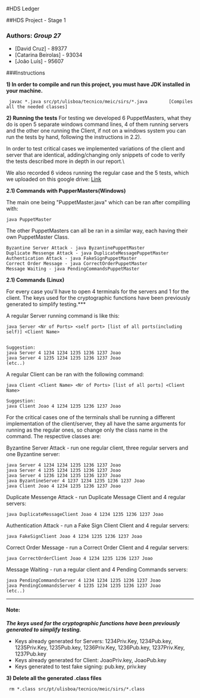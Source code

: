 #HDS Ledger

##HDS Project - Stage 1

### Authors: *Group 27*
* [David Cruz] - 89377
* [Catarina Beirolas] - 93034
* [João Luı́s] - 95607


###Instructions

**1) In order to compile and run this project, you must have JDK installed in your machine.**

```
 javac *.java src/pt/ulisboa/tecnico/meic/sirs/*.java        [Compiles all the needed classes]        
```
**2) Running the tests**
For testing we developed 6 PuppetMasters, what they do is open 5 separate windows command lines, 4 of them running servers and the other one running the Client, if not on a windows system you can run the tests by hand, following the instructions in 2.2).

In order to test critical cases we implemented variations of the client and server that are identical, adding/changing only snippets of code to verify the tests described more in depth in our report.\


We also recorded 6 videos running the regular case and the 5 tests, which we uploaded on this google drive:
[Link](https://drive.google.com/drive/folders/1iY1liEoRPWTBK1gv5Wx32qDwiy3i2pS0)


**2.1) Commands with PupperMasters(Windows)**


The main one being "PuppetMaster.java" which can be ran after compilling with:
```
java PuppetMaster
```

The other PuppetMasters can all be ran in a similar way, each having their own PuppetMaster Class.

```
Byzantine Server Attack - java ByzantinePuppetMaster
Duplicate Messenge Attack - java DuplicateMessagePuppetMaster
Authentication Attack - java FakeSignPuppetMaster
Correct Order Message - java CorrectOrderPuppetMaster
Message Waiting - java PendingCommandsPuppetMaster
```

**2.1) Commands (Linux)**


For every case you'll have to open 4 terminals for the servers and 1 for the client.
The keys used for the cryptographic functions have been previously generated to simplify testing.***


A regular Server running command is like this:
```
java Server <Nr of Ports> <self port> [list of all ports(including self)] <Client Name>


Suggestion:
java Server 4 1234 1234 1235 1236 1237 Joao 
java Server 4 1235 1234 1235 1236 1237 Joao
(etc..)
```


A regular Client can be ran with the following command:
```
java Client <Client Name> <Nr of Ports> [list of all ports] <Client Name>

Suggestion:
java Client Joao 4 1234 1235 1236 1237 Joao
```

For the critical cases one of the terminals shall be running a different implementation of the client/server, they all have the same arguments for running as the regular ones, so change only the class name in the command.
The respective classes are:

Byzantine Server Attack - run one regular client, three regular servers and one Byzantine server:
```
java Server 4 1234 1234 1235 1236 1237 Joao
java Server 4 1235 1234 1235 1236 1237 Joao 
java Server 4 1236 1234 1235 1236 1237 Joao 
java ByzantineServer 4 1237 1234 1235 1236 1237 Joao 
java Client Joao 4 1234 1235 1236 1237 Joao
```

Duplicate Messenge Attack - run Duplicate Message Client and 4 regular servers:
```
java DuplicateMessageClient Joao 4 1234 1235 1236 1237 Joao
```
Authentication Attack - run a Fake Sign Client Client and 4 regular servers:
```
java FakeSignClient Joao 4 1234 1235 1236 1237 Joao
```

Correct Order Message - run a Correct Order Client and 4 regular servers:
```
java CorrectOrderClient Joao 4 1234 1235 1236 1237 Joao
```

Message Waiting - run a regular client and 4 Pending Commands servers:
```
java PendingCommandsServer 4 1234 1234 1235 1236 1237 Joao 
java PendingCommandsServer 4 1235 1234 1235 1236 1237 Joao
(etc..)
```

---
#### Note: 
***The keys used for the cryptographic functions have been previously generated to simplify testing.***
- Keys already generated for Servers:
1234Priv.Key, 1234Pub.key, 1235Priv.Key, 1235Pub.key, 1236Priv.Key, 1236Pub.key, 1237Priv.Key, 1237Pub.key
- Keys already generated for Client:
JoaoPriv.key, JoaoPub.key
- Keys generated to test fake signing:
pub.key, priv.key

**3) Delete all the generated .class files**
```
 rm *.class src/pt/ulisboa/tecnico/meic/sirs/*.class 
```

